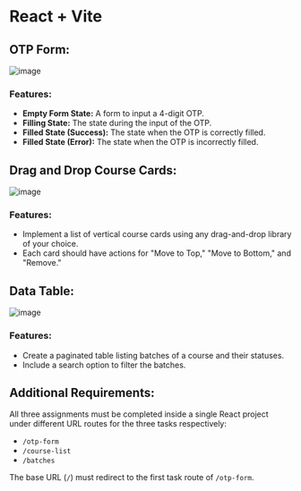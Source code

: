 # React + Vite

## OTP Form:
![image](https://github.com/user-attachments/assets/97610d61-1d5a-46e6-833a-6317c9a056af)

### Features:
- **Empty Form State:** A form to input a 4-digit OTP.
- **Filling State:** The state during the input of the OTP.
- **Filled State (Success):** The state when the OTP is correctly filled.
- **Filled State (Error):** The state when the OTP is incorrectly filled.

## Drag and Drop Course Cards:
![image](https://github.com/user-attachments/assets/6f1a101d-8748-4f98-8818-3e35144860e5)

### Features:
- Implement a list of vertical course cards using any drag-and-drop library of your choice.
- Each card should have actions for "Move to Top," "Move to Bottom," and "Remove."

## Data Table:
![image](https://github.com/user-attachments/assets/94e20564-6223-4518-b5ec-fe17813ab1d7)

### Features:
- Create a paginated table listing batches of a course and their statuses.
- Include a search option to filter the batches.

## Additional Requirements:
All three assignments must be completed inside a single React project under different URL routes for the three tasks respectively:

- `/otp-form`
- `/course-list`
- `/batches`

The base URL (`/`) must redirect to the first task route of `/otp-form`.
